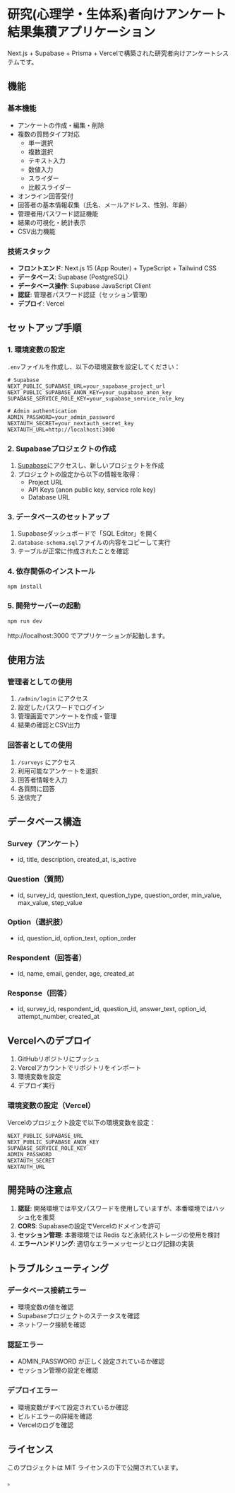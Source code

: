 # 研究(心理学・生体系)者向けアンケート結果集積アプリケーション

Next.js + Supabase + Prisma + Vercelで構築された研究者向けアンケートシステムです。

## 機能

### 基本機能
- アンケートの作成・編集・削除
- 複数の質問タイプ対応
  - 単一選択
  - 複数選択
  - テキスト入力
  - 数値入力
  - スライダー
  - 比較スライダー
- オンライン回答受付
- 回答者の基本情報収集（氏名、メールアドレス、性別、年齢）
- 管理者用パスワード認証機能
- 結果の可視化・統計表示
- CSV出力機能

### 技術スタック
- **フロントエンド**: Next.js 15 (App Router) + TypeScript + Tailwind CSS
- **データベース**: Supabase (PostgreSQL)
- **データベース操作**: Supabase JavaScript Client
- **認証**: 管理者パスワード認証（セッション管理）
- **デプロイ**: Vercel

## セットアップ手順

### 1. 環境変数の設定

`.env`ファイルを作成し、以下の環境変数を設定してください：

```env
# Supabase
NEXT_PUBLIC_SUPABASE_URL=your_supabase_project_url
NEXT_PUBLIC_SUPABASE_ANON_KEY=your_supabase_anon_key
SUPABASE_SERVICE_ROLE_KEY=your_supabase_service_role_key

# Admin authentication
ADMIN_PASSWORD=your_admin_password
NEXTAUTH_SECRET=your_nextauth_secret_key
NEXTAUTH_URL=http://localhost:3000
```

### 2. Supabaseプロジェクトの作成

1. [Supabase](https://supabase.com/)にアクセスし、新しいプロジェクトを作成
2. プロジェクトの設定から以下の情報を取得：
   - Project URL
   - API Keys (anon public key, service role key)
   - Database URL

### 3. データベースのセットアップ

1. Supabaseダッシュボードで「SQL Editor」を開く
2. `database-schema.sql`ファイルの内容をコピーして実行
3. テーブルが正常に作成されたことを確認

### 4. 依存関係のインストール

```bash
npm install
```

### 5. 開発サーバーの起動

```bash
npm run dev
```

http://localhost:3000 でアプリケーションが起動します。

## 使用方法

### 管理者としての使用

1. `/admin/login` にアクセス
2. 設定したパスワードでログイン
3. 管理画面でアンケートを作成・管理
4. 結果の確認とCSV出力

### 回答者としての使用

1. `/surveys` にアクセス
2. 利用可能なアンケートを選択
3. 回答者情報を入力
4. 各質問に回答
5. 送信完了

## データベース構造

### Survey（アンケート）
- id, title, description, created_at, is_active

### Question（質問）
- id, survey_id, question_text, question_type, question_order, min_value, max_value, step_value

### Option（選択肢）
- id, question_id, option_text, option_order

### Respondent（回答者）
- id, name, email, gender, age, created_at

### Response（回答）
- id, survey_id, respondent_id, question_id, answer_text, option_id, attempt_number, created_at

## Vercelへのデプロイ

1. GitHubリポジトリにプッシュ
2. Vercelアカウントでリポジトリをインポート
3. 環境変数を設定
4. デプロイ実行

### 環境変数の設定（Vercel）
Vercelのプロジェクト設定で以下の環境変数を設定：

```
NEXT_PUBLIC_SUPABASE_URL
NEXT_PUBLIC_SUPABASE_ANON_KEY
SUPABASE_SERVICE_ROLE_KEY
ADMIN_PASSWORD
NEXTAUTH_SECRET
NEXTAUTH_URL
```

## 開発時の注意点

1. **認証**: 開発環境では平文パスワードを使用していますが、本番環境ではハッシュ化を推奨
2. **CORS**: Supabaseの設定でVercelのドメインを許可
3. **セッション管理**: 本番環境では Redis など永続化ストレージの使用を検討
4. **エラーハンドリング**: 適切なエラーメッセージとログ記録の実装

## トラブルシューティング

### データベース接続エラー
- 環境変数の値を確認
- Supabaseプロジェクトのステータスを確認
- ネットワーク接続を確認

### 認証エラー
- ADMIN_PASSWORD が正しく設定されているか確認
- セッション管理の設定を確認

### デプロイエラー
- 環境変数がすべて設定されているか確認
- ビルドエラーの詳細を確認
- Vercelのログを確認

## ライセンス

このプロジェクトは MIT ライセンスの下で公開されています。

。
